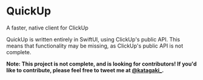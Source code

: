 # QuickUp
A faster, native client for ClickUp

QuickUp is written entirely in SwiftUI, using ClickUp's public API. This means that functionality may be missing, as ClickUp's public API is not complete.

**Note: This project is not complete, and is looking for contributors! If you'd like to contribute, please feel free to tweet me at [@katagaki_](https://twitter.com/katagaki_).**
